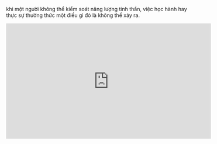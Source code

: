 khi một người không thể kiểm soát năng lượng tinh thần, việc học hành hay thực sự thưởng thức một điều gì đó là không thể xảy ra.
<iframe width="560" height="315" src="https://www.youtube.com/embed/jDqsNK1hmM8?si=6nUUsIQc3S2TRj-Y" title="YouTube video player" frameborder="0" allow="accelerometer; autoplay; clipboard-write; encrypted-media; gyroscope; picture-in-picture; web-share" referrerpolicy="strict-origin-when-cross-origin" allowfullscreen></iframe>